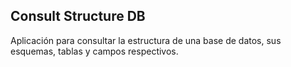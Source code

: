 ## Consult Structure DB

Aplicación para consultar la estructura de una base de datos, sus esquemas, tablas y campos respectivos.

